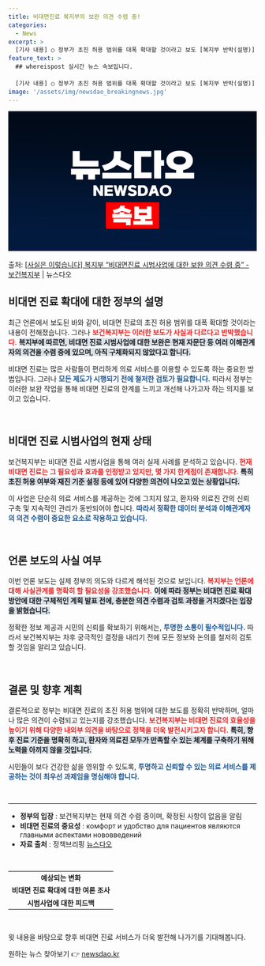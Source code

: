 ```yaml
---
title: 비대면진료 복지부의 보완 의견 수렴 중!
categories:
  - News
excerpt: >
  [기사 내용] ○ 정부가 초진 허용 범위를 대폭 확대할 것이라고 보도 [복지부 반박(설명)] □ 위 기사는 …
feature_text: >
  ## whereispost 실시간 뉴스 속보입니다.

  [기사 내용] ○ 정부가 초진 허용 범위를 대폭 확대할 것이라고 보도 [복지부 반박(설명)] □ 위 기사는 …
image: '/assets/img/newsdao_breakingnews.jpg'
---
```


![뉴스다오 속보](/assets/img/newsdao_breakingnews.jpg)

<p>출처: <a href="https://newsdao.kr/2600" rel="dofollow">[사실은 이렇습니다] 복지부 “비대면진료 시범사업에 대한 보완 의견 수렴 중” - 보건복지부</a> | 뉴스다오</p>

<h2 data-ke-size="size26">비대면 진료 확대에 대한 정부의 설명</h2>

<p data-ke-size="size16">최근 언론에서 보도된 바와 같이, 비대면 진료의 초진 허용 범위를 대폭 확대할 것이라는 내용이 전해졌습니다. 그러나 <b><span style="color: #ee2323;">보건복지부는 이러한 보도가 사실과 다르다고 반박했습니다.</span></b> <b><span style="background-color: #21538527;">복지부에 따르면, 비대면 진료 시범사업에 대한 보완은 현재 자문단 등 여러 이해관계자의 의견을 수렴 중에 있으며, 아직 구체화되지 않았다고 합니다.</span></b></p>

<p data-ke-size="size16">비대면 진료는 많은 사람들이 편리하게 의료 서비스를 이용할 수 있도록 하는 중요한 방법입니다. 그러나 <b><span style="color: #1a5490;">모든 제도가 시행되기 전에 철저한 검토가 필요합니다.</span></b> 따라서 정부는 이러한 보완 작업을 통해 비대면 진료의 한계를 느끼고 개선해 나가고자 하는 의지를 보이고 있습니다.</p>

<p data-ke-size="size16">&nbsp;</p>

<h2 data-ke-size="size26">비대면 진료 시범사업의 현재 상태</h2>

<p data-ke-size="size16">보건복지부는 비대면 진료 시범사업을 통해 여러 실제 사례를 분석하고 있습니다. <b><span style="color: #ee2323;">현재 비대면 진료는 그 필요성과 효과를 인정받고 있지만, 몇 가지 한계점이 존재합니다.</span></b> <b><span style="background-color: #21538527;">특히 초진 허용 여부와 재진 기준 설정 등에 있어 다양한 의견이 나오고 있는 상황입니다.</span></b></p>

<p data-ke-size="size16">이 사업은 단순히 의료 서비스를 제공하는 것에 그치지 않고, 환자와 의료진 간의 신뢰 구축 및 지속적인 관리가 동반되어야 합니다. <b><span style="color: #1a5490;">따라서 정확한 데이터 분석과 이해관계자의 의견 수렴이 중요한 요소로 작용하고 있습니다.</span></b></p>

<p data-ke-size="size16">&nbsp;</p>

<h2 data-ke-size="size26">언론 보도의 사실 여부</h2>

<p data-ke-size="size16">이번 언론 보도는 실제 정부의 의도와 다르게 해석된 것으로 보입니다. <b><span style="color: #ee2323;">복지부는 언론에 대해 사실관계를 명확히 할 필요성을 강조했습니다.</span></b> <b><span style="background-color: #21538527;">이에 따라 정부는 비대면 진료 확대 방안에 대한 구체적인 계획 발표 전에, 충분한 의견 수렴과 검토 과정을 거치겠다는 입장을 밝혔습니다.</span></b></p>

<p data-ke-size="size16">정확한 정보 제공과 시민의 신뢰를 확보하기 위해서는, <b><span style="color: #1a5490;">투명한 소통이 필수적입니다.</span></b> 따라서 보건복지부는 차후 궁극적인 결정을 내리기 전에 모든 정보와 논의를 철저히 검토할 것임을 알리고 있습니다.</p>

<p data-ke-size="size16">&nbsp;</p>

<h2 data-ke-size="size26">결론 및 향후 계획</h2>

<p data-ke-size="size16">결론적으로 정부는 비대면 진료의 초진 허용 범위에 대한 보도를 정확히 반박하며, 얼마나 많은 의견이 수렴되고 있는지를 강조했습니다. <b><span style="color: #ee2323;">보건복지부는 비대면 진료의 효율성을 높이기 위해 다양한 내외부 의견을 바탕으로 정책을 더욱 발전시키고자 합니다.</span></b> <b><span style="background-color: #21538527;">특히, 향후 진료 기준을 명확히 하고, 환자와 의료진 모두가 만족할 수 있는 체계를 구축하기 위해 노력을 아끼지 않을 것입니다.</span></b></p>

<p data-ke-size="size16">시민들이 보다 건강한 삶을 영위할 수 있도록, <b><span style="color: #1a5490;">투명하고 신뢰할 수 있는 의료 서비스를 제공하는 것이 최우선 과제임을 명심해야 합니다.</span></b></p>

<p data-ke-size="size16">&nbsp;</p>

<hr>

<ul>
    <li><b>정부의 입장</b> : 보건복지부는 현재 의견 수렴 중이며, 확정된 사항이 없음을 알림</li>
    <li><b>비대면 진료의 중요성</b> : комфорт и удобство для пациентов являются главными аспектами нововведений</li>
    <li><b>자료 출처</b> : 정책브리핑 <a href="https://newsdao.kr/2600">뉴스다오</a></li>
</ul>

<p data-ke-size="size16">&nbsp;</p>

<table>
    <tr>
        <td style="text-align: center; height: 17px;"><b>예상되는 변화</b></td>
    </tr>
    <tr>
        <td style="text-align: center; height: 17px;"><b>비대면 진료 확대에 대한 여론 조사</b></td>
    </tr>
    <tr>
        <td style="text-align: center; height: 17px;"><b>시범사업에 대한 피드백</b></td>
    </tr>
</table>

<p data-ke-size="size16">&nbsp;</p>

<p data-ke-size="size16">윗 내용을 바탕으로 향후 비대면 진료 서비스가 더욱 발전해 나가기를 기대해봅니다.</p> 

원하는 뉴스 찾아보기 👉 <a href="https://newsdao.kr" rel="dofollow">newsdao.kr</a>



